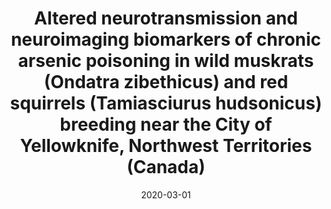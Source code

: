 ---
title: "Altered neurotransmission and neuroimaging biomarkers of chronic arsenic poisoning in wild muskrats (Ondatra zibethicus) and red squirrels (Tamiasciurus hudsonicus) breeding near the City of Yellowknife, Northwest Territories (Canada)"
collection: publications
permalink: /publication/2020-03-01-Altered-neurotransmission-and-neuroimaging-biomarkers-of-chronic-arsenic-poisoning-in-wild-muskrats-Ondatra-zibethicus-and-red-squirrels-Tamiasciurus-hudsonicus-breeding-near-the-City-of-Yellowknife-Northwest-Territories-Canada
date: 2020-03-01
venue: 'The Science of the total environment'
paperurl: 'http://dx.doi.org/10.1016/j.scitotenv.2019.135556'
citation: 'Amuno, S, Rudko, D A, Gallino, D, Tuznik, M, Shekh, K, Kodzhahinchev, V, Niyogi, S, Chakravarty, M M, <b>Devenyi, G A</b>, &quot;Altered neurotransmission and neuroimaging biomarkers of chronic arsenic poisoning in wild muskrats (Ondatra zibethicus) and red squirrels (Tamiasciurus hudsonicus) breeding near the City of Yellowknife, Northwest Territories (Canada).&quot; The Science of the total environment, 2020.'
---